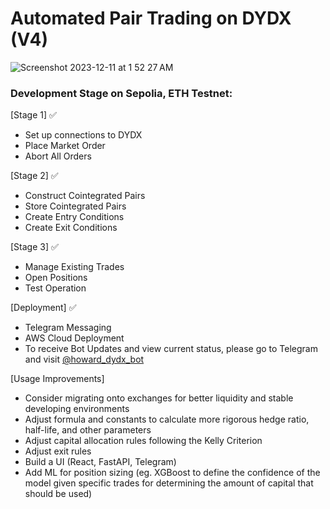 
# Automated Pair Trading on DYDX (V4)

![Screenshot 2023-12-11 at 1 52 27 AM](https://github.com/HowardLiYH/dydx-trading-bot/assets/60827239/22a1623b-2d25-4a80-a7a0-e57845573f79)

### Development Stage on Sepolia, ETH Testnet:

[Stage 1] ✅
- Set up connections to DYDX
- Place Market Order
- Abort All Orders

[Stage 2]  ✅
- Construct Cointegrated Pairs
- Store Cointegrated Pairs
- Create Entry Conditions
- Create Exit Conditions

[Stage 3]  ✅
- Manage Existing Trades
- Open Positions
- Test Operation

[Deployment] ✅
- Telegram Messaging 
- AWS Cloud Deployment
- To receive Bot Updates and view current status, please go to Telegram and visit [@howard_dydx_bot](https://t.me/howard_dydx_bot)

[Usage Improvements] 
- Consider migrating onto exchanges for better liquidity and stable developing environments
- Adjust formula and constants to calculate more rigorous hedge ratio, half-life, and other parameters
- Adjust capital allocation rules following the Kelly Criterion
- Adjust exit rules
- Build a UI (React, FastAPI, Telegram)
- Add ML for position sizing (eg. XGBoost to define the confidence of the model given specific trades for determining the amount of capital that should be used)





